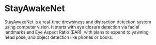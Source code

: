 # StayAwakeNet
StayAwakeNet is a real-time drowsiness and distraction detection system using computer vision. It starts with eye closure detection via facial landmarks and Eye Aspect Ratio (EAR), with plans to expand to yawning, head pose, and object detection like phones or books.
